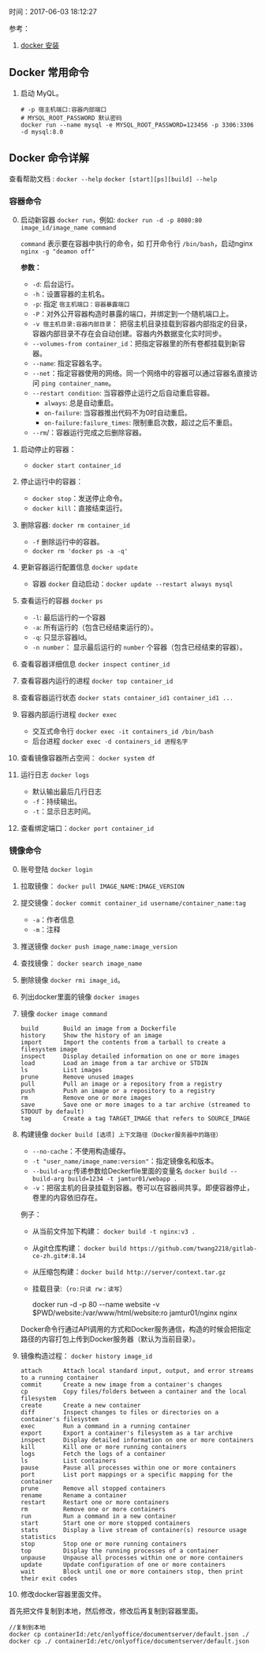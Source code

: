 时间：2017-06-03 18:12:27 

参考：

1. [docker 安装](https://yeasy.gitbooks.io/docker_practice/install/centos.html)


## Docker 常用命令

1. 启动 MyQL。

    ```
    # -p 宿主机端口:容器内部端口
    # MYSQL_ROOT_PASSWORD 默认密码
    docker run --name mysql -e MYSQL_ROOT_PASSWORD=123456 -p 3306:3306 -d mysql:8.0
    ```

## Docker 命令详解

查看帮助文档 : `docker --help` `docker [start][ps][build] --help` 

### 容器命令

0. 启动新容器 `docker run`，例如: `docker run -d -p 8080:80 image_id/image_name command`

    `command` 表示要在容器中执行的命令，如 打开命令行 `/bin/bash`，启动nginx `nginx -g "deamon off"`

    **参数：**

    * `-d`: 后台运行。
    * `-h`：设置容器的主机名。 
    * `-p`: 指定 `宿主机端口：容器暴露端口`
    * `-P`：对外公开容器构造时暴露的端口，并绑定到一个随机端口上。
    * `-v 宿主机目录:容器内部目录`： 把宿主机目录挂载到容器内部指定的目录，容器内部目录不存在会自动创建。容器内外数据变化实时同步。
    * `--volumes-from container_id`：把指定容器里的所有卷都挂载到新容器。
    * `--name`: 指定容器名字。
    * `--net`：指定容器使用的网络。同一个网络中的容器可以通过容器名直接访问 `ping container_name`。
    * `--restart condition`: 当容器停止运行之后自动重启容器。
      * `always`: 总是自动重启。
      * `on-failure`: 当容器推出代码不为0时自动重启。
      * `on-failure:failure_times`: 限制重启次数，超过之后不重启。
    * `--rm`/：容器运行完成之后删除容器。  

0. 启动停止的容器：

    * `docker start container_id`

0. 停止运行中的容器：

    * `docker stop`：发送停止命令。
    * `docker kill`：直接结束运行。

0. 删除容器: `docker rm container_id`

    * `-f` 删除运行中的容器。
    * `docker rm 'docker ps -a -q'`

0. 更新容器运行配置信息 `docker update`

    *  容器 `docker` 自动启动：`docker update --restart always mysql`

0. 查看运行的容器  `docker ps`
    * `-l`: 最后运行的一个容器
    * `-a`: 所有运行的（包含已经结束运行的）。 
    * `-q`: 只显示容器Id。
    * `-n number`： 显示最后运行的 `number`  个容器（包含已经结束的容器）。

0. 查看容器详细信息 `docker inspect continer_id`

0. 查看容器内运行的进程 `docker top container_id`

0. 查看容器运行状态 `docker stats container_id1 container_id1 ...`

0. 容器内部运行进程 `docker exec`

	* 交互式命令行 `docker exec -it containers_id /bin/bash`
	* 后台进程 `docker exec -d containers_id 进程名字`

0. 查看镜像容器所占空间： `docker system df`

0. 运行日志 `docker logs`
	* 默认输出最后几行日志
	* `-f`：持续输出。
	* `-t`：显示日志时间。
0. 查看绑定端口：`docker port container_id`  

### 镜像命令 

0. 账号登陆 `docker login` 

0. 拉取镜像： `docker pull IMAGE_NAME:IMAGE_VERSION`

0. 提交镜像：`docker commit container_id username/container_name:tag`
	* `-a`：作者信息
	* `-m`：注释
	
0. 推送镜像 `docker push image_name:image_version`

0. 查找镜像： `docker search image_name`

0. 删除镜像 `docker rmi image_id`。 

0. 列出docker里面的镜像 `docker images`

0. 镜像 `docker image command` 

    ```
    build       Build an image from a Dockerfile
    history     Show the history of an image
    import      Import the contents from a tarball to create a filesystem image
    inspect     Display detailed information on one or more images
    load        Load an image from a tar archive or STDIN
    ls          List images
    prune       Remove unused images
    pull        Pull an image or a repository from a registry
    push        Push an image or a repository to a registry
    rm          Remove one or more images
    save        Save one or more images to a tar archive (streamed to STDOUT by default)
    tag         Create a tag TARGET_IMAGE that refers to SOURCE_IMAGE
    ```

0. 构建镜像 `docker build [选项] 上下文路径（Docker服务器中的路径）`

	* `--no-cache`：不使用构造缓存。  
	* `-t "user_name/image_name:version"`：指定镜像名和版本。  
	* `--build-arg`:传递参数给Deckerfile里面的变量名 `docker build --build-arg build=1234 -t jamtur01/webapp .`  
	* `-v`：把宿主机的目录挂载到容器。卷可以在容器间共享。即便容器停止，卷里的内容依旧存在。  

    例子：

	* 从当前文件加下构建： `docker build -t nginx:v3 .`  
	* 从git仓库构建： `docker build https://github.com/twang2218/gitlab-ce-zh.git#:8.14`  
	* 从压缩包构建：`docker build http://server/context.tar.gz`  
	* 挂载目录:（`ro:只读 rw：读写`）   

        docker run -d -p 80 --name website -v $PWD/website:/var/www/html/website:ro jamtur01/nginx nginx

    Docker命令行通过API调用的方式和Docker服务通信，构造的时候会把指定路径的内容打包上传到Docker服务器（默认为当前目录）。

0. 镜像构造过程： `docker history image_id`  

    ```
    attach      Attach local standard input, output, and error streams to a running container
    commit      Create a new image from a container's changes
    cp          Copy files/folders between a container and the local filesystem
    create      Create a new container
    diff        Inspect changes to files or directories on a container's filesystem
    exec        Run a command in a running container
    export      Export a container's filesystem as a tar archive
    inspect     Display detailed information on one or more containers
    kill        Kill one or more running containers
    logs        Fetch the logs of a container
    ls          List containers
    pause       Pause all processes within one or more containers
    port        List port mappings or a specific mapping for the container
    prune       Remove all stopped containers
    rename      Rename a container
    restart     Restart one or more containers
    rm          Remove one or more containers
    run         Run a command in a new container
    start       Start one or more stopped containers
    stats       Display a live stream of container(s) resource usage statistics
    stop        Stop one or more running containers
    top         Display the running processes of a container
    unpause     Unpause all processes within one or more containers
    update      Update configuration of one or more containers
    wait        Block until one or more containers stop, then print their exit codes
    ```

0. 修改docker容器里面文件。

首先把文件复制到本地，然后修改，修改后再复制到容器里面。

  ```shell
  //复制到本地
  docker cp containerId:/etc/onlyoffice/documentserver/default.json ./
  docker cp ./ containerId:/etc/onlyoffice/documentserver/default.json
  ```

